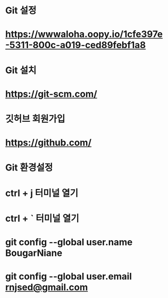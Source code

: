 # Git 설정
# https://wwwaloha.oopy.io/1cfe397e-5311-800c-a019-ced89febf1a8


# Git 설치
# https://git-scm.com/

# 깃허브 회원가입
# https://github.com/


# Git 환경설정

# ctrl + j 터미널 열기
# ctrl + ` 터미널 열기

# git config --global user.name BougarNiane
# git config --global user.email rnjsed@gmail.com